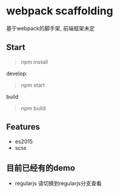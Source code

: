 # webpack scaffolding

基于webpack的脚手架, 前端框架未定

## Start 

> npm install

develop:
> npm start

build
> npm build

## Features

- es2015
- scss

## 目前已经有的demo

- regularjs 请切换到regularjs分支查看